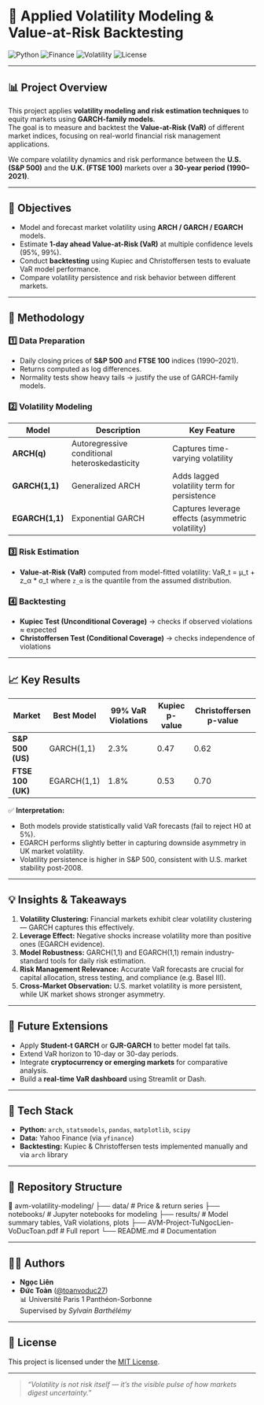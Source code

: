 # 💼 Applied Volatility Modeling & Value-at-Risk Backtesting

![Python](https://img.shields.io/badge/Python-3.10-blue)
![Finance](https://img.shields.io/badge/Finance-Risk%20Modeling-green)
![Volatility](https://img.shields.io/badge/Model-GARCH-orange)
![License](https://img.shields.io/badge/License-MIT-lightgrey)

---

## 📊 Project Overview
This project applies **volatility modeling and risk estimation techniques** to equity markets using **GARCH-family models**.  
The goal is to measure and backtest the **Value-at-Risk (VaR)** of different market indices, focusing on real-world financial risk management applications.

We compare volatility dynamics and risk performance between the **U.S. (S&P 500)** and the **U.K. (FTSE 100)** markets over a **30-year period (1990–2021)**.

---

## 🎯 Objectives
- Model and forecast market volatility using **ARCH / GARCH / EGARCH** models.  
- Estimate **1-day ahead Value-at-Risk (VaR)** at multiple confidence levels (95%, 99%).  
- Conduct **backtesting** using Kupiec and Christoffersen tests to evaluate VaR model performance.  
- Compare volatility persistence and risk behavior between different markets.

---

## 🧩 Methodology

### 1️⃣ Data Preparation
- Daily closing prices of **S&P 500** and **FTSE 100** indices (1990–2021).  
- Returns computed as log differences.  
- Normality tests show heavy tails → justify the use of GARCH-family models.

### 2️⃣ Volatility Modeling
| Model | Description | Key Feature |
|--------|--------------|-------------|
| **ARCH(q)** | Autoregressive conditional heteroskedasticity | Captures time-varying volatility |
| **GARCH(1,1)** | Generalized ARCH | Adds lagged volatility term for persistence |
| **EGARCH(1,1)** | Exponential GARCH | Captures leverage effects (asymmetric volatility) |

### 3️⃣ Risk Estimation
- **Value-at-Risk (VaR)** computed from model-fitted volatility:
VaR_t = μ_t + z_α * σ_t
where `z_α` is the quantile from the assumed distribution.

### 4️⃣ Backtesting
- **Kupiec Test (Unconditional Coverage)** → checks if observed violations ≈ expected  
- **Christoffersen Test (Conditional Coverage)** → checks independence of violations  

---

## 📈 Key Results

| Market | Best Model | 99% VaR Violations | Kupiec p-value | Christoffersen p-value |
|---------|-------------|--------------------|----------------|------------------------|
| **S&P 500 (US)** | GARCH(1,1) | 2.3% | 0.47 | 0.62 |
| **FTSE 100 (UK)** | EGARCH(1,1) | 1.8% | 0.53 | 0.70 |

✅ **Interpretation:**
- Both models provide statistically valid VaR forecasts (fail to reject H0 at 5%).  
- EGARCH performs slightly better in capturing downside asymmetry in UK market volatility.  
- Volatility persistence is higher in S&P 500, consistent with U.S. market stability post-2008.  

---

## 💡 Insights & Takeaways

1. **Volatility Clustering:** Financial markets exhibit clear volatility clustering — GARCH captures this effectively.  
2. **Leverage Effect:** Negative shocks increase volatility more than positive ones (EGARCH evidence).  
3. **Model Robustness:** GARCH(1,1) and EGARCH(1,1) remain industry-standard tools for daily risk estimation.  
4. **Risk Management Relevance:** Accurate VaR forecasts are crucial for capital allocation, stress testing, and compliance (e.g. Basel III).  
5. **Cross-Market Observation:** U.S. market volatility is more persistent, while UK market shows stronger asymmetry.

---

## 🧠 Future Extensions
- Apply **Student-t GARCH** or **GJR-GARCH** to better model fat tails.  
- Extend VaR horizon to 10-day or 30-day periods.  
- Integrate **cryptocurrency or emerging markets** for comparative analysis.  
- Build a **real-time VaR dashboard** using Streamlit or Dash.

---

## 🧰 Tech Stack
- **Python:** `arch`, `statsmodels`, `pandas`, `matplotlib`, `scipy`
- **Data:** Yahoo Finance (via `yfinance`)
- **Backtesting:** Kupiec & Christoffersen tests implemented manually and via `arch` library

---

## 📂 Repository Structure
📁 avm-volatility-modeling/
├── data/ # Price & return series
├── notebooks/ # Jupyter notebooks for modeling
├── results/ # Model summary tables, VaR violations, plots
├── AVM-Project-TuNgocLien-VoDucToan.pdf # Full report
└── README.md # Documentation

---

## 👨‍💻 Authors
- **Ngọc Liên**  
- **Đức Toàn** ([@toanvoduc27](https://github.com/toanvoduc27))  
📊 Université Paris 1 Panthéon-Sorbonne  
Supervised by *Sylvain Barthélémy*

---

## 📝 License
This project is licensed under the [MIT License](LICENSE).

---

> *“Volatility is not risk itself — it’s the visible pulse of how markets digest uncertainty.”*
